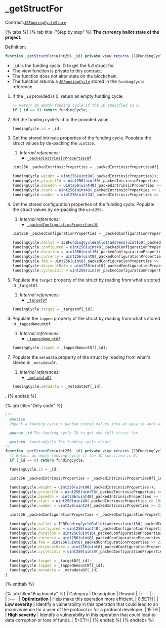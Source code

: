 # \_getStructFor

Contract:[`JBFundingCycleStore`](../)​

{% tabs %}
{% tab title="Step by step" %}
**The currency ballot state of the project.**

Definition:

```javascript
function _getStructFor(uint256 _id) private view returns (JBFundingCycle memory fundingCycle) { ... }
```

* `_id` is the funding cycle ID to get the full struct for.
* The view function is private to this contract.
* The function does not alter state on the blockchain.
* The function returns a [`JBFundingCycle`](../../../data-structures/jbfundingcycle.md) stored in the `fundingCycle` reference.

1. If the `_id` provided is 0, return an empty funding cycle.

   ```javascript
   // Return an empty funding cycle if the ID specified is 0.
   if (_id == 0) return fundingCycle;
   ```

2. Set the funding cycle's id to the provided value.

   ```javascript
   fundingCycle.id = _id;
   ```

3. Get the stored intrinsic properties of the funding cycle. Populate the struct values by de-packing the `uint256`.  


   1. _Internal references:_
      * [`_packedInstrinsicPropertiesOf`](../properties/_packedintrinsicpropertiesof.md)

   ```javascript
   uint256 _packedIntrinsicProperties = _packedIntrinsicPropertiesOf[_id];

   fundingCycle.weight = uint256(uint80(_packedIntrinsicProperties));
   fundingCycle.projectId = uint256(uint56(_packedIntrinsicProperties >> 80));
   fundingCycle.basedOn = uint256(uint48(_packedIntrinsicProperties >> 136));
   fundingCycle.start = uint256(uint48(_packedIntrinsicProperties >> 184));
   fundingCycle.number = uint256(uint24(_packedIntrinsicProperties >> 232));
   ```

4. Get the stored configuration properties of the funding cycle. Populate the struct values by de-packing the `uint256`.  


   1. _Internal references:_
      * [`_packedConfigurationPropertiesOf`](../properties/_packedconfigurationpropertiesof.md)

   ```javascript
   uint256 _packedConfigurationProperties = _packedConfigurationPropertiesOf[_id];
  
   fundingCycle.ballot = IJBFundingCycleBallot(address(uint160(_packedConfigurationProperties)));
   fundingCycle.configured = uint256(uint48(_packedConfigurationProperties >> 160));
   fundingCycle.duration = uint256(uint16(_packedConfigurationProperties >> 208));
   fundingCycle.currency = uint256(uint8(_packedConfigurationProperties >> 224));
   fundingCycle.fee = uint256(uint8(_packedConfigurationProperties >> 232));
   fundingCycle.discountRate = uint256(uint8(_packedConfigurationProperties >> 240));
   fundingCycle.cycleLimit = uint256(uint8(_packedConfigurationProperties >> 248));  
   ```

5. Populate the `target` property of the struct by reading from what's stored in `_targetOf`.  


   1. _Internal references:_
      * [`_targetOf`](../properties/_targetof.md)

   ```javascript
   fundingCycle.target = _targetOf[_id];
   ```

6. Populate the `tapped` property of the struct by reading from what's stored in `_tappedAmountOf`.  


   1. _Internal references:_
      * [`_tappedAmountOf`](../properties/_targetof.md)

   ```javascript
   fundingCycle.tapped = _tappedAmountOf[_id];
   ```

7. Populate the `metadata` property of the struct by reading from what's stored in `_metadataOf`.  


   1. _Internal references:_
      * [`_metadataOf`](../properties/_metadataof.md)

   ```javascript
   fundingCycle.metadata = _metadataOf[_id];
   ```

.
{% endtab %}

{% tab title="Only code" %}
```javascript
/**
  @notice 
  Unpack a funding cycle's packed stored values into an easy-to-work-with funding cycle struct.

  @param _id The funding cycle ID to get the full struct for.

  @return _fundingCycle The funding cycle struct.
*/
function _getStructFor(uint256 _id) private view returns (JBFundingCycle memory fundingCycle) {
  // Return an empty funding cycle if the ID specified is 0.
  if (_id == 0) return fundingCycle;

  fundingCycle.id = _id;

  uint256 _packedIntrinsicProperties = _packedIntrinsicPropertiesOf[_id];

  fundingCycle.weight = uint256(uint80(_packedIntrinsicProperties));
  fundingCycle.projectId = uint256(uint56(_packedIntrinsicProperties >> 80));
  fundingCycle.basedOn = uint256(uint48(_packedIntrinsicProperties >> 136));
  fundingCycle.start = uint256(uint48(_packedIntrinsicProperties >> 184));
  fundingCycle.number = uint256(uint24(_packedIntrinsicProperties >> 232));

  uint256 _packedConfigurationProperties = _packedConfigurationPropertiesOf[_id];
  
  fundingCycle.ballot = IJBFundingCycleBallot(address(uint160(_packedConfigurationProperties)));
  fundingCycle.configured = uint256(uint48(_packedConfigurationProperties >> 160));
  fundingCycle.duration = uint256(uint16(_packedConfigurationProperties >> 208));
  fundingCycle.currency = uint256(uint8(_packedConfigurationProperties >> 224));
  fundingCycle.fee = uint256(uint8(_packedConfigurationProperties >> 232));
  fundingCycle.discountRate = uint256(uint8(_packedConfigurationProperties >> 240));
  fundingCycle.cycleLimit = uint256(uint8(_packedConfigurationProperties >> 248));
  
  fundingCycle.target = _targetOf[_id];
  fundingCycle.tapped = _tappedAmountOf[_id];
  fundingCycle.metadata = _metadataOf[_id];
}
```
{% endtab %}

{% tab title="Bug bounty" %}
| Category | Description | Reward |
| :--- | :--- | :--- |
| **Optimization** | Help make this operation more efficient. | 0.5ETH |
| **Low severity** | Identify a vulnerability in this operation that could lead to an inconvenience for a user of the protocol or for a protocol developer. | 1ETH |
| **High severity** | Identify a vulnerability in this operation that could lead to data corruption or loss of funds. | 5+ETH |
{% endtab %}
{% endtabs %}

